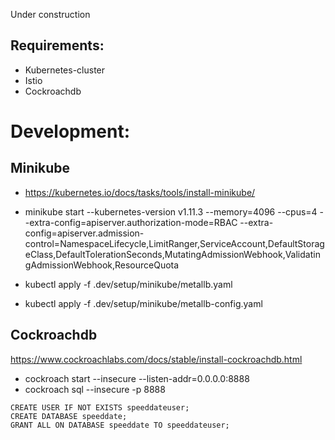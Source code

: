Under construction

## Requirements:
- Kubernetes-cluster
- Istio
- Cockroachdb

# Development:
## Minikube
- https://kubernetes.io/docs/tasks/tools/install-minikube/
- minikube start --kubernetes-version v1.11.3 --memory=4096 --cpus=4 --extra-config=apiserver.authorization-mode=RBAC --extra-config=apiserver.admission-control=NamespaceLifecycle,LimitRanger,ServiceAccount,DefaultStorageClass,DefaultTolerationSeconds,MutatingAdmissionWebhook,ValidatingAdmissionWebhook,ResourceQuota

- kubectl apply -f .dev/setup/minikube/metallb.yaml
- kubectl apply -f .dev/setup/minikube/metallb-config.yaml

## Cockroachdb

https://www.cockroachlabs.com/docs/stable/install-cockroachdb.html


- cockroach start --insecure --listen-addr=0.0.0.0:8888
- cockroach sql --insecure -p 8888

 ````
 CREATE USER IF NOT EXISTS speeddateuser; 
 CREATE DATABASE speeddate; 
 GRANT ALL ON DATABASE speeddate TO speeddateuser;
 ````
